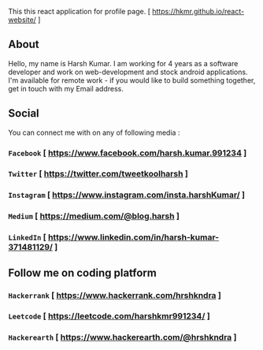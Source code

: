This this react application for profile page. [ https://hkmr.github.io/react-website/ ]

## About

Hello, my name is Harsh Kumar. I am working for 4 years as a software developer and work on web-development and stock android applications.
I'm available for remote work - if you would like to build something together, get in touch with my Email address.

## Social

You can connect me with on any of following media :

### `Facebook`  [ https://www.facebook.com/harsh.kumar.991234 ] 

### `Twitter` [ https://twitter.com/tweetkoolharsh ]

### `Instagram` [ https://www.instagram.com/insta.harshKumar/ ]

### `Medium` [ https://medium.com/@blog.harsh ]

### `LinkedIn` [ https://www.linkedin.com/in/harsh-kumar-371481129/ ]


## Follow me on coding platform

### `Hackerrank` [ https://www.hackerrank.com/hrshkndra ]

### `Leetcode` [ https://leetcode.com/harshkmr991234/ ]

### `Hackerearth` [ https://www.hackerearth.com/@hrshkndra ]



